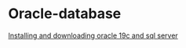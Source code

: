 # Oracle-database

[Installing and downloading oracle 19c and sql server](https://github.com/NIRAJANRIJAL1/Oracledatabase/blob/main/Oracle%20database%20Tutorial%201.pdf)<br />
